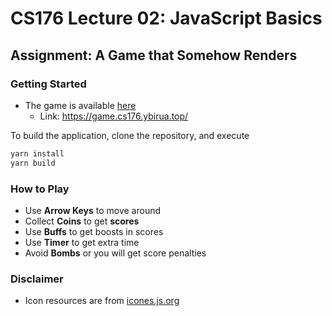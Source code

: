 # CS176 Lecture 02: JavaScript Basics

## Assignment: A Game that Somehow Renders

### Getting Started

- The game is available [here](https://game.cs176.ybirua.top/)
  - Link: <https://game.cs176.ybirua.top/>  

To build the application, clone the repository, and execute

```sh
yarn install
yarn build
```

### How to Play

- Use **Arrow Keys** to move around
- Collect **Coins** to get **scores**
- Use **Buffs** to get boosts in scores
- Use **Timer** to get extra time
- Avoid **Bombs** or you will get score penalties

### Disclaimer

- Icon resources are from [icones.js.org](https://icones.js.org/)
